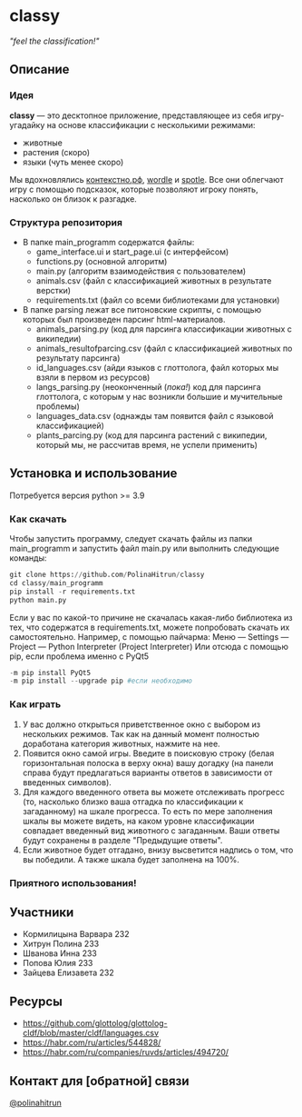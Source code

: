 # classy
_"feel the classification!"_

## Описание
### Идея
**classy** — это десктопное приложение, представляющее из себя игру-угадайку на основе классификации с несколькими режимами:
* животные
* растения (скоро)
* языки (чуть менее скоро)

Мы вдохновлялись [контекстно.рф](https://xn--e1ajbkccewgd.xn--p1ai/random), [wordle](https://www.nytimes.com/games/wordle/index.html) и [spotle](https://spotle.io/). Все они облегчают игру с помощью подсказок, которые позволяют игроку понять, насколько он близок к разгадке.

### Структура репозитория
* В папке main_programm содержатся файлы:
  * game_interface.ui и start_page.ui (с интерфейсом)
  * functions.py (основной алгоритм)
  * main.py (алгоритм взаимодействия с пользователем)
  * animals.csv (файл с классификацией животных в результате верстки)
  * requirements.txt (файл со всеми библиотеками для установки)
* В папке parsing лежат все питоновские скрипты, с помощью которых был произведен парсинг html-материалов.
   * animals_parsing.py (код для парсинга классификации животных с википедии)
   * animals_resultofparcing.csv (файл с классификацией животных по результату парсинга)
   * id_languages.csv (айди языков с глоттолога, файл которых мы взяли в первом из ресурсов)
   * langs_parsing.py (неоконченный (_пока!_) код для парсинга глоттолога, с которым у нас возникли большие и мучительные проблемы)
   * languages_data.csv (однажды там появится файл с языковой классификацией)
   * plants_parcing.py (код для парсинга растений с википедии, который мы, не рассчитав время, не успели применить)


## Установка и использование
Потребуется версия python >= 3.9
### Как скачать
Чтобы запустить программу, следует скачать файлы из папки main_programm и запустить файл main.py или выполнить следующие команды:
```python
git clone https://github.com/PolinaHitrun/classy
cd classy/main_programm
pip install -r requirements.txt
python main.py
```
Если у вас по какой-то причине не скачалась какая-либо библиотека из тех, что содержатся в requirements.txt, можете попробовать скачать их самостоятельно. Например, с помощью пайчарма: Меню — Settings — Project — Python Interpreter (Project Interpreter)
Или отсюда с помощью pip, если проблема именно с PyQt5
```python
-m pip install PyQt5
-m pip install --upgrade pip #если необходимо
```
### Как играть
1. У вас должно открыться приветственное окно с выбором из нескольких режимов. Так как на данный момент полностью доработана категория животных, нажмите на нее.
2. Появится окно самой игры. Введите в поисковую строку (белая горизонтальная полоска в верху окна) вашу догадку (на панели справа будут предлагаться варианты ответов в зависимости от введенных символов).
3. Для каждого введенного ответа вы можете отслеживать прогресс (то, насколько близко ваша отгадка по классификации к загаданному) на шкале прогресса. То есть по мере заполнения шкалы вы можете видеть, на каком уровне классификации совпадает введенный вид животного с загаданным. Ваши ответы будут сохранены в разделе "Предыдущие ответы".
4. Если животное будет отгадано, внизу высветится надпись о том, что вы победили. А также шкала будет заполнена на 100%.
### Приятного использования!


## Участники
* Кормилицына Варвара 232
* Хитрун Полина 233
* Шванова Инна 233
* Попова Юлия 233
* Зайцева Елизавета 232
## Ресурсы
* https://github.com/glottolog/glottolog-cldf/blob/master/cldf/languages.csv
* https://habr.com/ru/articles/544828/
* https://habr.com/ru/companies/ruvds/articles/494720/
## Контакт для [обратной] связи
[@polinahitrun](https://t.me/polinahitrun)
